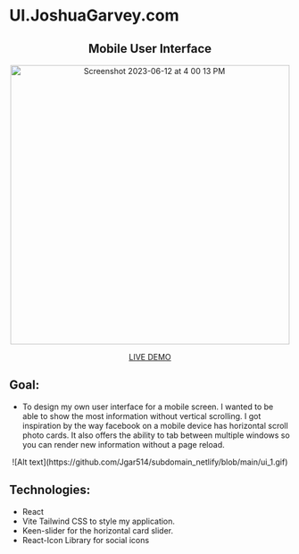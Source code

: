 # UI.JoshuaGarvey.com

<div align="center">

## Mobile User Interface

[<img width="500" alt="Screenshot 2023-06-12 at 4 00 13 PM" src="https://github.com/Jgar514/subdomain_netlify/blob/main/src/images/uiscreenshot2.png">](http://UI.JoshuaGarvey.com/)

[LIVE DEMO](https://ui.joshuagarvey.com/)

<!-- <img width="400" alt="Screenshot 2023-07-02 at 12 05 25 AM" src="https://github.com/Jgar514/subdomain_popup/blob/main/popup.gif"> -->

<!-- [Link text](https://website-name.com) -->

</div>

## Goal:

- To design my own user interface for a mobile screen. I wanted to be able to show the most information without vertical scrolling. I got inspiration by the way facebook on a mobile device has horizontal scroll photo cards. It also offers the ability to tab between multiple windows so you can render new information without a page reload.

<div align="center">
![Alt text](https://github.com/Jgar514/subdomain_netlify/blob/main/ui_1.gif)
</div>

## Technologies:

- React
- Vite Tailwind CSS to style my application.
- Keen-slider for the horizontal card slider.
- React-Icon Library for social icons
